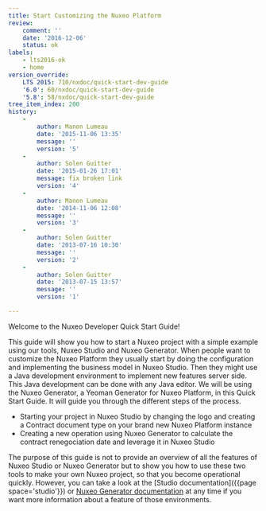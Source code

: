 ```yaml
---
title: Start Customizing the Nuxeo Platform
review:
    comment: ''
    date: '2016-12-06'
    status: ok
labels:
    - lts2016-ok
    - home
version_override:
    LTS 2015: 710/nxdoc/quick-start-dev-guide
    '6.0': 60/nxdoc/quick-start-dev-guide
    '5.8': 58/nxdoc/quick-start-dev-guide
tree_item_index: 200
history:
    -
        author: Manon Lumeau
        date: '2015-11-06 13:35'
        message: ''
        version: '5'
    -
        author: Solen Guitter
        date: '2015-01-26 17:01'
        message: fix broken link
        version: '4'
    -
        author: Manon Lumeau
        date: '2014-11-06 12:08'
        message: ''
        version: '3'
    -
        author: Solen Guitter
        date: '2013-07-16 10:30'
        message: ''
        version: '2'
    -
        author: Solen Guitter
        date: '2013-07-15 13:57'
        message: ''
        version: '1'

---
```

Welcome to the Nuxeo Developer Quick Start Guide!

This guide will show you how to start a Nuxeo project with a simple example using our tools, Nuxeo Studio and Nuxeo Generator. When people want to customize the Nuxeo Platform they usually start by doing the configuration and implementing the business model in Nuxeo Studio. Then they might use a Java development environment to implement new features server side. This Java development can be done with any Java editor. We will be using the Nuxeo Generator, a Yeoman Generator for Nuxeo Platform, in this Quick Start Guide. It will guide you through the different steps of the process.

*   Starting your project in Nuxeo Studio by changing the logo and creating a Contract document type on your brand new Nuxeo Platform instance
*   Creating a new operation using Nuxeo Generator to calculate the contract renegociation date and leverage it in Nuxeo Studio

The purpose of this guide is not to provide an overview of all the features of Nuxeo Studio or Nuxeo Generator but to show you how to use these two tools to make your own Nuxeo project, so that you become operational quickly. However, you can take a look at the [Studio documentation]({{page space='studio'}}) or [Nuxeo Generator documentation](https://www.npmjs.com/package/generator-nuxeo) at any time if you want more information about a feature of those environments.

